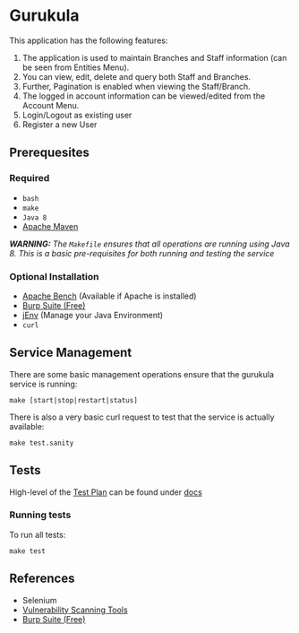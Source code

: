 # Gurukula

This application has the following features:

1. The application is used to maintain Branches and Staff information (can be seen from Entities Menu). 
2. You can view, edit, delete and query both Staff and Branches. 
3. Further, Pagination is enabled when viewing the Staff/Branch. 
4. The logged in account information can be viewed/edited from the Account Menu. 
5. Login/Logout as existing user
6. Register a new User

## Prerequesites

### Required

* `bash`
* `make`
* `Java 8`
* [Apache Maven](https://maven.apache.org/)

_**WARNING:**_ _The `Makefile` ensures that all operations are running using Java 8. This is a basic pre-requisites for both running and testing the service_

### Optional Installation

* [Apache Bench](http://httpd.apache.org/docs/2.4/programs/ab.html) (Available if Apache is installed)
* [Burp Suite (Free)](http://www.portswigger.net/)
* [jEnv](http://www.jenv.be/) (Manage your Java Environment)
* `curl`

## Service Management

There are some basic management operations ensure that the gurukula service is running:

	make [start|stop|restart|status]
	
There is also a very basic curl request to test that the service is actually available:

	make test.sanity

## Tests

High-level of the [Test Plan](https://github.com/gradeawarrior/gurukula/blob/master/docs/README.md) can be found under [docs](https://github.com/gradeawarrior/gurukula/blob/master/docs)

### Running tests

To run all tests:

	make test

## References

* Selenium
* [Vulnerability Scanning Tools](https://www.owasp.org/index.php/Category:Vulnerability_Scanning_Tools)
* [Burp Suite (Free)](http://www.portswigger.net/)